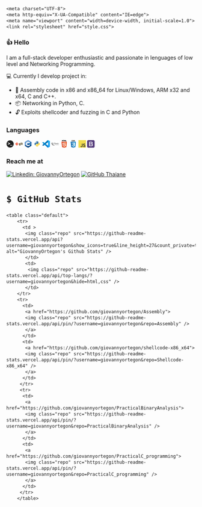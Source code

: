 
    <meta charset="UTF-8">
    <meta http-equiv="X-UA-Compatible" content="IE=edge">
    <meta name="viewport" content="width=device-width, initial-scale=1.0">
    <link rel="stylesheet" href="style.css">
 

###  :+1: Hello

I am a full-stack developer enthusiastic and passionate in lenguages of low level and Networking Programming.

 :computer: Currently I develop project in:

-  :rocket: Assembly code in x86 and x86_64 for Linux/Windows, ARM x32 and x64, C and C++.
-  :package: Networking in Python, C.
-  :unlock: Exploits shellcoder and fuzzing in C and Python

### Languages
<code><img height="20" src="https://raw.githubusercontent.com/github/explore/80688e429a7d4ef2fca1e82350fe8e3517d3494d/topics/terminal/terminal.png"></code>
<code><img height="20" src="https://raw.githubusercontent.com/github/explore/80688e429a7d4ef2fca1e82350fe8e3517d3494d/topics/git/git.png"></code>
<code><img height="20" src="https://raw.githubusercontent.com/github/explore/80688e429a7d4ef2fca1e82350fe8e3517d3494d/topics/cpp/cpp.png"></code>
<code><img height="20" src="https://raw.githubusercontent.com/github/explore/80688e429a7d4ef2fca1e82350fe8e3517d3494d/topics/python/python.png"></code>
<code><img height="20" src="https://raw.githubusercontent.com/github/explore/80688e429a7d4ef2fca1e82350fe8e3517d3494d/topics/visual-studio-code/visual-studio-code.png"></code>
<code><img height="20" src="https://raw.githubusercontent.com/github/explore/80688e429a7d4ef2fca1e82350fe8e3517d3494d/topics/flask/flask.png"></code>
<code><img height = "20" src = "https://raw.githubusercontent.com/github/explore/80688e429a7d4ef2fca1e82350fe8e3517d3494d/topics/html/html.png"></code>
<code><img height = "20" src = "https://raw.githubusercontent.com/github/explore/80688e429a7d4ef2fca1e82350fe8e3517d3494d/topics/css/css.png"></code>
<code><img height="20" src="https://raw.githubusercontent.com/github/explore/80688e429a7d4ef2fca1e82350fe8e3517d3494d/topics/javascript/javascript.png"></code>
<code><img height = "20" src = "https://raw.githubusercontent.com/github/explore/80688e429a7d4ef2fca1e82350fe8e3517d3494d/topics/bootstrap/bootstrap.png"></code>

### Reach me at
[![Linkedin: GiovannyOrtegon](https://img.shields.io/badge/-GiovannyOrtegon-blue?style=flat-square&logo=Linkedin&logoColor=white&link=https://www.linkedin.com/in/giovanny-o-3a6096143/)](https://www.linkedin.com/in/giovanny-o-3a6096143/)
[![GitHub Thaiane](https://img.shields.io/github/followers/giovannyortegon?label=follow&style=social)](https://github.com/giovannyortegon)


# `$ GitHub Stats`

    <table class="default">
        <tr>
          <td >
           <img class="repo" src="https://github-readme-stats.vercel.app/api?username=giovannyortegon&show_icons=true&line_height=27&count_private=true" alt="GiovannyOrtegon's Github Stats" />        
           </td>
           <td>
            <img class="repo" src="https://github-readme-stats.vercel.app/api/top-langs/?username=giovannyortegon&hide=html,css" />
           </td>
        </tr>
        <tr>
          <td>
           <a href="https://github.com/giovannyortegon/Assembly">
           <img class="repo" src="https://github-readme-stats.vercel.app/api/pin/?username=giovannyortegon&repo=Assembly" />
           </a>
          </td>
          <td>
           <a href="https://github.com/giovannyortegon/shellcode-x86_x64">
           <img class="repo" src="https://github-readme-stats.vercel.app/api/pin/?username=giovannyortegon&repo=Shellcode-x86_x64" />
           </a>
          </td>
         </tr>
         <tr>
          <td>
           <a href="https://github.com/giovannyortegon/PracticalBinaryAnalysis">
           <img class="repo" src="https://github-readme-stats.vercel.app/api/pin/?username=giovannyortegon&repo=PracticalBinaryAnalysis" />
           </a>
          </td>
          <td>
           <a href="https://github.com/giovannyortegon/PracticalC_programming">
           <img class="repo" src="https://github-readme-stats.vercel.app/api/pin/?username=giovannyortegon&repo=PracticalC_programming" />
           </a>
          </td> 
         </tr>
        </table>
